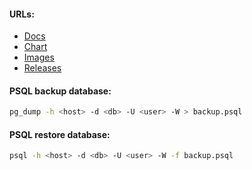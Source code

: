 #### URLs:
- [Docs](https://www.postgresql.org/docs/)
- [Chart](https://github.com/bitnami/charts/tree/main/bitnami/postgresql)
- [Images](https://hub.docker.com/r/bitnami/postgresql/tags)
- [Releases](https://www.postgresql.org/docs/release/)

#### PSQL backup database:
```bash
pg_dump -h <host> -d <db> -U <user> -W > backup.psql
```

#### PSQL restore database:
```bash
psql -h <host> -d <db> -U <user> -W -f backup.psql
```
